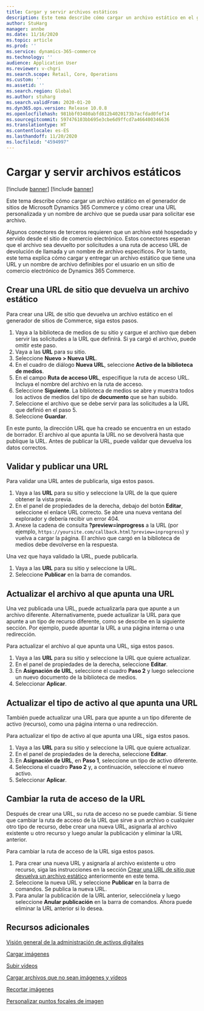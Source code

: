 ```yaml
---
title: Cargar y servir archivos estáticos
description: Este tema describe cómo cargar un archivo estático en el generador de sitios de Microsoft Dynamics 365 Commerce y cómo crear una URL personalizada y un nombre de archivo que se pueda usar para solicitar ese archivo.
author: StuHarg
manager: annbe
ms.date: 11/16/2020
ms.topic: article
ms.prod: ''
ms.service: dynamics-365-commerce
ms.technology: ''
audience: Application User
ms.reviewer: v-chgri
ms.search.scope: Retail, Core, Operations
ms.custom: ''
ms.assetid: ''
ms.search.region: Global
ms.author: stuharg
ms.search.validFrom: 2020-01-20
ms.dyn365.ops.version: Release 10.0.8
ms.openlocfilehash: 981bbf03480abfd812b4020173b7acfdad0fef14
ms.sourcegitcommit: 597476103bb695e3cbe6d9ffcd7a466400346636
ms.translationtype: HT
ms.contentlocale: es-ES
ms.lasthandoff: 11/20/2020
ms.locfileid: "4594997"
---
```

# <a name="upload-and-serve-static-files"></a>Cargar y servir archivos estáticos

[!include [banner](../includes/banner.md)]
[!include [banner](includes/preview-banner.md)]

Este tema describe cómo cargar un archivo estático en el generador de sitios de Microsoft Dynamics 365 Commerce y cómo crear una URL personalizada y un nombre de archivo que se pueda usar para solicitar ese archivo.

Algunos conectores de terceros requieren que un archivo esté hospedado y servido desde el sitio de comercio electrónico. Estos conectores esperan que el archivo sea devuelto por solicitudes a una ruta de acceso URL de devolución de llamada y un nombre de archivo específicos. Por lo tanto, este tema explica cómo cargar y entregar un archivo estático que tiene una URL y un nombre de archivo definibles por el usuario en un sitio de comercio electrónico de Dynamics 365 Commerce.

## <a name="create-a-site-url-that-returns-a-static-file"></a>Crear una URL de sitio que devuelva un archivo estático

Para crear una URL de sitio que devuelva un archivo estático en el generador de sitios de Commerce, siga estos pasos.

1. Vaya a la biblioteca de medios de su sitio y cargue el archivo que deben servir las solicitudes a la URL que definirá. Si ya cargó el archivo, puede omitir este paso.
1. Vaya a las **URL** para su sitio.
1. Seleccione **Nuevo \> Nueva URL**.
1. En el cuadro de diálogo **Nueva URL**, seleccione **Activo de la biblioteca de medios**.
1. En el campo **Ruta de acceso URL**, especifique la ruta de acceso URL. Incluya el nombre del archivo en la ruta de acceso.
1. Seleccione **Siguiente**. La biblioteca de medios se abre y muestra todos los activos de medios del tipo de **documento** que se han subido.
1. Seleccione el archivo que se debe servir para las solicitudes a la URL que definió en el paso 5.
1. Seleccione **Guardar**.

En este punto, la dirección URL que ha creado se encuentra en un estado de borrador. El archivo al que apunta la URL no se devolverá hasta que publique la URL. Antes de publicar la URL, puede validar que devuelva los datos correctos.

## <a name="validate-and-publish-a-url"></a>Validar y publicar una URL

Para validar una URL antes de publicarla, siga estos pasos.

1. Vaya a las **URL** para su sitio y seleccione la URL de la que quiere obtener la vista previa.
2. En el panel de propiedades de la derecha, debajo del botón **Editar**, seleccione el enlace URL correcto. Se abre una nueva ventana del explorador y debería recibir un error 404.
3. Anexe la cadena de consulta **?preview=inprogress** a la URL (por ejemplo, `https://yoursite.com/callback.html?preview=inprogress`) y vuelva a cargar la página. El archivo que cargó en la biblioteca de medios debe devolverse en la respuesta.

Una vez que haya validado la URL, puede publicarla.

1. Vaya a las **URL** para su sitio y seleccione la URL.
2. Seleccione **Publicar** en la barra de comandos.

## <a name="update-the-file-that-a-url-points-to"></a>Actualizar el archivo al que apunta una URL

Una vez publicada una URL, puede actualizarla para que apunte a un archivo diferente. Alternativamente, puede actualizar la URL para que apunte a un tipo de recurso diferente, como se describe en la siguiente sección. Por ejemplo, puede apuntar la URL a una página interna o una redirección.

Para actualizar el archivo al que apunta una URL, siga estos pasos.

1. Vaya a las **URL** para su sitio y seleccione la URL que quiere actualizar.
1. En el panel de propiedades de la derecha, seleccione **Editar**.
1. En **Asignación de URL**, seleccione el cuadro **Paso 2** y luego seleccione un nuevo documento de la biblioteca de medios.
1. Seleccionar **Aplicar**.

## <a name="update-the-asset-type-that-a-url-points-to"></a>Actualizar el tipo de activo al que apunta una URL

También puede actualizar una URL para que apunte a un tipo diferente de activo (recurso), como una página interna o una redirección.

Para actualizar el tipo de activo al que apunta una URL, siga estos pasos.

1. Vaya a las **URL** para su sitio y seleccione la URL que quiere actualizar.
1. En el panel de propiedades de la derecha, seleccione **Editar**.
1. En **Asignación de URL**, en **Paso 1**, seleccione un tipo de activo diferente.
1. Selecciona el cuadro **Paso 2** y, a continuación, seleccione el nuevo activo.
1. Seleccionar **Aplicar**.

## <a name="change-the-url-path"></a>Cambiar la ruta de acceso de la URL

Después de crear una URL, su ruta de acceso no se puede cambiar. Si tiene que cambiar la ruta de acceso de la URL que sirve a un archivo o cualquier otro tipo de recurso, debe crear una nueva URL, asignarla al archivo existente u otro recurso y luego anular la publicación y eliminar la URL anterior.

Para cambiar la ruta de acceso de la URL siga estos pasos.

1. Para crear una nueva URL y asignarla al archivo existente u otro recurso, siga las instrucciones en la sección [Crear una URL de sitio que devuelva un archivo estático](#create-a-site-url-that-returns-a-static-file) anteriormente en este tema.
1. Seleccione la nueva URL y seleccione **Publicar** en la barra de comandos. Se publica la nueva URL.
1. Para anular la publicación de la URL anterior, selecciónela y luego seleccione **Anular publicación** en la barra de comandos. Ahora puede eliminar la URL anterior si lo desea.

## <a name="additional-resources"></a>Recursos adicionales

[Visión general de la administración de activos digitales](dam-overview.md)

[Cargar imágenes](dam-upload-images.md)

[Subir vídeos](dam-upload-video.md)

[Cargar archivos que no sean imágenes y vídeos](dam-upload-files.md)

[Recortar imágenes](dam-crop-images.md)

[Personalizar puntos focales de imagen](dam-custom-focal-point.md)
